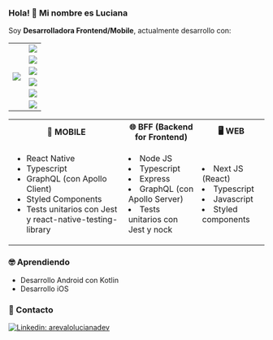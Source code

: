 ### Hola! 👋 Mi nombre es Luciana

Soy **Desarrolladora Frontend/Mobile**, actualmente desarrollo con:

<table>
  <tbody>
    <tr>
      <td rowspan="0">
        <img src="https://github-readme-stats.vercel.app/api/top-langs/?username=arevalu&theme=material-palenight&hide=html,css,handlebars,ruby,makefile,starlark,shell,dockerfile,c%2B%2B,objective-c%2B%2B&langs_count=6)](https://github.com/arevalu?tab=repositories" />
      </td>
      <td>
        <a href="https://github.com/arevalu?tab=repositories&q=&type=&language=typescript">
          <img src="https://img.shields.io/badge/typescript-%23007ACC.svg?style=for-the-badge&logo=typescript&logoColor=white" />
        </>
      </td>
    </tr>
    <tr>
      <td>
        <a href="https://github.com/arevalu?tab=repositories&q=&type=&language=java">
          <img src="https://img.shields.io/badge/java-%23ED8B00.svg?style=for-the-badge&logo=java&logoColor=white" />
        </a>
      </td>
    </tr>
    <tr>
      <td>
        <a href="https://github.com/arevalu?tab=repositories&q=&type=&language=dart">
          <img src="https://img.shields.io/badge/dart-%230175C2.svg?style=for-the-badge&logo=dart&logoColor=white" />
        </a>
      </td>
    </tr>
    <tr>
      <td>
        <a href="https://github.com/arevalu?tab=repositories&q=&type=&language=javascript">
          <img src="https://img.shields.io/badge/javascript-%23323330.svg?style=for-the-badge&logo=javascript&logoColor=%23F7DF1E" />
        </a>
      </td>
    </tr>
    <tr>
      <td>
        <a href="https://github.com/arevalu?tab=repositories&q=&type=&language=kotlin">
          <img src="https://img.shields.io/badge/kotlin-%237F52FF.svg?style=for-the-badge&logo=kotlin&logoColor=white" />
        </a>
      </td>
    </tr>
    <tr>
      <td>
        <a href="https://github.com/arevalu?tab=repositories&q=&type=&language=swift">
          <img src="https://img.shields.io/badge/swift-F54A2A?style=for-the-badge&logo=swift&logoColor=white" />
        </a>
      </td>
    </tr>
  </tbody>
</table>

<table>
  <tbody>
    <tr>
      <th>
        📱 <b>MOBILE</b>
      </th>
      <th>
        🌐 <b>BFF</b> (Backend for Frontend)
      </th>
      <th>
        🖥 <b>WEB</b>
      </th>
    </tr>
    <tr>
      <td>
        <ul>
          <li>React Native</li>
          <li>Typescript</li>
          <li>GraphQL (con Apollo Client)</li>
          <li>Styled Components</li>
          <li>Tests unitarios con Jest y react-native-testing-library</li>
        </ul>
      </td>
      <td>
        <li>Node JS</li>
        <li>Typescript</li>
        <li>Express</li>
        <li>GraphQL (con Apollo Server)</li>
        <li>Tests unitarios con Jest y nock</li>
      </td>
      <td>
        <li>Next JS (React)</li>
        <li>Typescript</li>
        <li>Javascript</li>
        <li>Styled components</li>
      </td>
    </tr>
  </tbody>
</table>

### 🤓 Aprendiendo
* Desarrollo Android con Kotlin
* Desarrollo iOS 

<!-- [![Readme Card](https://github-readme-stats.vercel.app/api/pin/?username=arevalu&theme=material-palenight&repo=android-job-finder-ui)](https://github.com/anuraghazra/github-readme-stats) -->

### 💬 Contacto

[![Linkedin: arevalolucianadev](https://img.shields.io/badge/-arevalolucianadev-blue?style=for-the-badge&logo=Linkedin&logoColor=white&logoWidth=50&link=https://www.linkedin.com/in/arevalolucianadev/)](https://www.linkedin.com/in/arevalolucianadev/)

<!--
**arevalolucianadg/arevalolucianadg** is a ✨ _special_ ✨ repository because its `README.md` (this file) appears on your GitHub profile.

Here are some ideas to get you started:

- 🔭 I’m currently working on ...
- 🌱 I’m currently learning ...
- 👯 I’m looking to collaborate on ...
- 🤔 I’m looking for help with ...
- 💬 Ask me about ...
- 📫 How to reach me: ...
- 😄 Pronouns: ...
- ⚡ Fun fact: ...
-->
